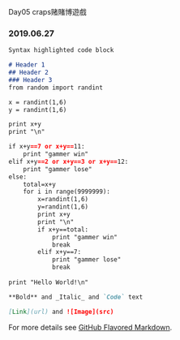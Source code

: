 Day05 craps赌賭博遊戲

### 2019.06.27 


```markdown
Syntax highlighted code block

# Header 1
## Header 2
### Header 3
from random import randint

x = randint(1,6)
y = randint(1,6)

print x+y
print "\n"

if x+y==7 or x+y==11:
    print "gammer win"
elif x+y==2 or x+y==3 or x+y==12:
    print "gammer lose"
else:
    total=x+y
    for i in range(9999999):
        x=randint(1,6)
        y=randint(1,6)
        print x+y
        print "\n"
        if x+y==total:
            print "gammer win"
            break
        elif x+y==7:
            print "gammer lose"
            break
            
print "Hello World!\n"

**Bold** and _Italic_ and `Code` text

[Link](url) and ![Image](src)
```

For more details see [GitHub Flavored Markdown](https://guides.github.com/features/mastering-markdown/).


